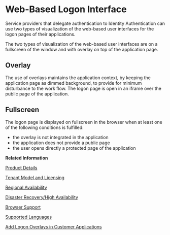 <!-- loio8e40afcbf9a94293b553a68ca342c747 -->

# Web-Based Logon Interface

Service providers that delegate authentication to Identity Authentication can use two types of visualization of the web-based user interfaces for the logon pages of their applications.

The two types of visualization of the web-based user interfaces are on a fullscreen of the window and with overlay on top of the application page.



## Overlay

The use of overlays maintains the application context, by keeping the application page as dimmed background, to provide for minimum disturbance to the work flow. The logon page is open in an iframe over the public page of the application.



## Fullscreen

The logon page is displayed on fullscreen in the browser when at least one of the following conditions is fulfilled:

-   the overlay is not integrated in the application
-   the application does not provide a public page
-   the user opens directly a protected page of the application

**Related Information**  


[Product Details](product-details-4d404b1.md)

[Tenant Model and Licensing](tenant-model-and-licensing-93160eb.md "This document provides information about the tenant model, tenant licensing, and obtaining a tenant of Identity Authentication.")

[Regional Availability](regional-availability-be600ca.md "Tenants are deployed on the productive domain accounts.ondemand.com.")

[Disaster Recovery/High Availability](disaster-recovery-high-availability-2c1a055.md "Disaster recovery (DR) and high availability (HA) are based on the capabilities of the underlying infrastructure.")

[Browser Support](browser-support-0741076.md "Information on the supported browser version for the administration console, and the end user screens of SAP Cloud Identity Services.")

[Supported Languages](supported-languages-0ea634d.md "Information on the supported languages for the administration console, and the end user screens of Identity Authentication.")

[Add Logon Overlays in Customer Applications](Development/add-logon-overlays-in-customer-applications-5e98ecf.md "This document describes how service providers that delegate authentication to Identity Authentication can use embedded frames, also called overlays, for the logon pages of their applications.")


